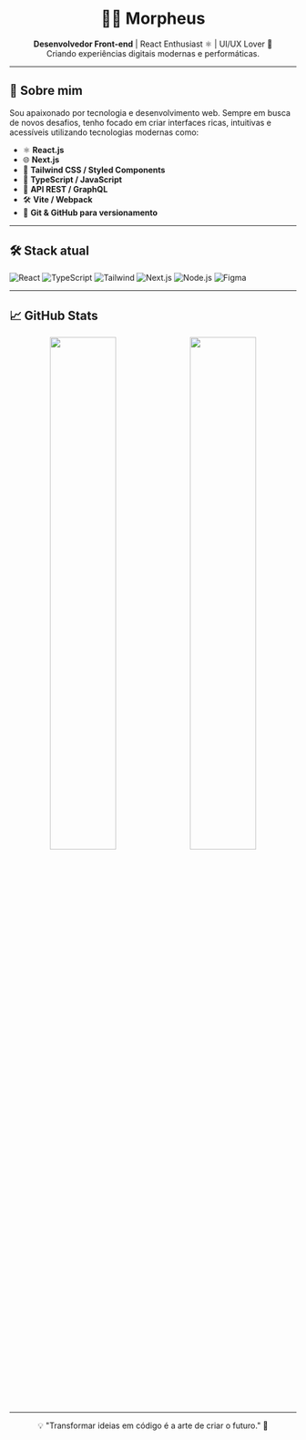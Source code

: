 <h1 align="center">👨‍💻 Morpheus</h1>
<p align="center">
  <b>Desenvolvedor Front-end</b> | React Enthusiast ⚛️ | UI/UX Lover 🎨<br/>
  Criando experiências digitais modernas e performáticas.
</p>

---

## 🚀 Sobre mim

Sou apaixonado por tecnologia e desenvolvimento web. Sempre em busca de novos desafios, tenho focado em criar interfaces ricas, intuitivas e acessíveis utilizando tecnologias modernas como:

- ⚛️ **React.js**
- 🌐 **Next.js**
- 💅 **Tailwind CSS / Styled Components**
- 🔧 **TypeScript / JavaScript**
- 📡 **API REST / GraphQL**
- 🛠️ **Vite / Webpack**
- 🔄 **Git & GitHub para versionamento**

---

## 🛠️ Stack atual

![React](https://img.shields.io/badge/-React-61DAFB?style=flat-square&logo=react&logoColor=black)
![TypeScript](https://img.shields.io/badge/-TypeScript-3178C6?style=flat-square&logo=typescript&logoColor=white)
![Tailwind](https://img.shields.io/badge/-TailwindCSS-38B2AC?style=flat-square&logo=tailwind-css&logoColor=white)
![Next.js](https://img.shields.io/badge/-Next.js-000?style=flat-square&logo=next.js)
![Node.js](https://img.shields.io/badge/-Node.js-339933?style=flat-square&logo=node.js&logoColor=white)
![Figma](https://img.shields.io/badge/-Figma-F24E1E?style=flat-square&logo=figma&logoColor=white)

---

## 📈 GitHub Stats

<p align="center">
  <img src="https://github-readme-stats.vercel.app/api?username=euMorpheus&show_icons=true&theme=radical" width="48%" />
  <img src="https://github-readme-stats.vercel.app/api/top-langs/?username=euMorpheus&layout=compact&theme=radical" width="48%" />
</p>

---


<p align="center">💡 "Transformar ideias em código é a arte de criar o futuro." 🚀</p>
